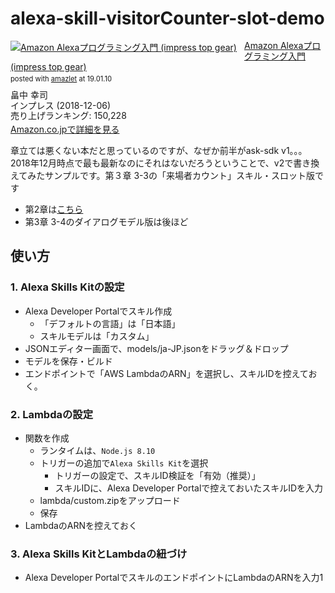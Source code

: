 # alexa-skill-visitorCounter-slot-demo

<div class="amazlet-box" style="margin-bottom:0px;"><div class="amazlet-image" style="float:left;margin:0px 12px 1px 0px;"><a href="http://www.amazon.co.jp/exec/obidos/ASIN/4295005053/kun432-22/ref=nosim/" name="amazletlink" target="_blank"><img src="https://images-fe.ssl-images-amazon.com/images/I/41x16Y2WZkL._SL160_.jpg" alt="Amazon Alexaプログラミング入門 (impress top gear)" style="border: none;" /></a></div><div class="amazlet-info" style="line-height:120%; margin-bottom: 10px"><div class="amazlet-name" style="margin-bottom:10px;line-height:120%"><a href="http://www.amazon.co.jp/exec/obidos/ASIN/4295005053/kun432-22/ref=nosim/" name="amazletlink" target="_blank">Amazon Alexaプログラミング入門 (impress top gear)</a><div class="amazlet-powered-date" style="font-size:80%;margin-top:5px;line-height:120%">posted with <a href="http://www.amazlet.com/" title="amazlet" target="_blank">amazlet</a> at 19.01.10</div></div><div class="amazlet-detail">畠中 幸司 <br />インプレス (2018-12-06)<br />売り上げランキング: 150,228<br /></div><div class="amazlet-sub-info" style="float: left;"><div class="amazlet-link" style="margin-top: 5px"><a href="http://www.amazon.co.jp/exec/obidos/ASIN/4295005053/kun432-22/ref=nosim/" name="amazletlink" target="_blank">Amazon.co.jpで詳細を見る</a></div></div></div><div class="amazlet-footer" style="clear: left"></div></div>

章立ては悪くない本だと思っているのですが、なぜか前半がask-sdk v1。。。2018年12月時点で最も最新なのにそれはないだろうということで、v2で書き換えてみたサンプルです。第３章 3-3の「来場者カウント」スキル・スロット版です

- 第2章は[こちら](https://github.com/kun432/alexa-skill-visitorCount-demo)
- 第3章 3-4のダイアログモデル版は後ほど

## 使い方

### 1. Alexa Skills Kitの設定

- Alexa Developer Portalでスキル作成
  - 「デフォルトの言語」は「日本語」
  - スキルモデルは「カスタム」
- JSONエディター画面で、models/ja-JP.jsonをドラッグ＆ドロップ
- モデルを保存・ビルド
- エンドポイントで「AWS LambdaのARN」を選択し、スキルIDを控えておく。

### 2. Lambdaの設定

- 関数を作成
  - ランタイムは、```Node.js 8.10```
  - トリガーの追加で```Alexa Skills Kit```を選択
    - トリガーの設定で、スキルID検証を「有効（推奨）」
    - スキルIDに、Alexa Developer Portalで控えておいたスキルIDを入力
  - lambda/custom.zipをアップロード
  - 保存
- LambdaのARNを控えておく

### 3. Alexa Skills KitとLambdaの紐づけ

- Alexa Developer PortalでスキルのエンドポイントにLambdaのARNを入力1